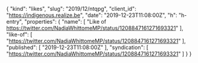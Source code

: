 {
  "kind": "likes",
  "slug": "2019/12/ntqpg",
  "client_id": "https://indigenous.realize.be",
  "date": "2019-12-23T11:08:00Z",
  "h": "h-entry",
  "properties": {
    "name": [
      "Like of https://twitter.com/NadiaWhittomeMP/status/1208847161271693321"
    ],
    "like-of": [
      "https://twitter.com/NadiaWhittomeMP/status/1208847161271693321"
    ],
    "published": [
      "2019-12-23T11:08:00Z"
    ],
    "syndication": [
      "https://twitter.com/NadiaWhittomeMP/status/1208847161271693321"
    ]
  }
}
